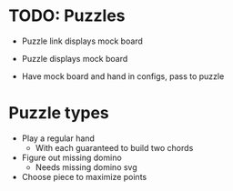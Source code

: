 # TODO: Puzzles
* Puzzle link displays mock board
* Puzzle displays mock board

* Have mock board and hand in configs, pass to puzzle

# Puzzle types
* Play a regular hand
    * With each guaranteed to build two chords
* Figure out missing domino
    * Needs missing domino svg
* Choose piece to maximize points